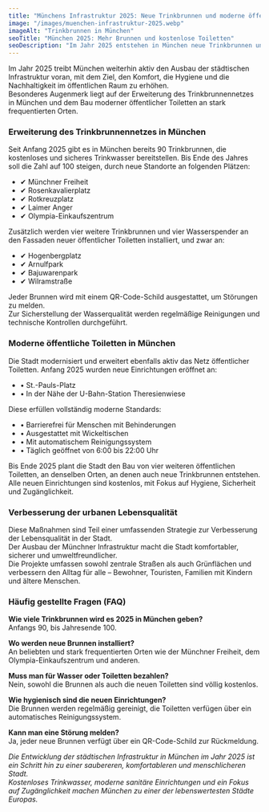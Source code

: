 ```yaml
---
title: "Münchens Infrastruktur 2025: Neue Trinkbrunnen und moderne öffentliche Toiletten"
image: "/images/muenchen-infrastruktur-2025.webp"
imageAlt: "Trinkbrunnen in München"
seoTitle: "München 2025: Mehr Brunnen und kostenlose Toiletten"
seoDescription: "Im Jahr 2025 entstehen in München neue Trinkbrunnen und moderne öffentliche Toiletten. Erfahren Sie, wo genau und welche Annehmlichkeiten Sie erwarten."
---
```


Im Jahr 2025 treibt München weiterhin aktiv den Ausbau der städtischen Infrastruktur voran, mit dem Ziel, den Komfort, die Hygiene und die Nachhaltigkeit im öffentlichen Raum zu erhöhen.  
Besonderes Augenmerk liegt auf der Erweiterung des Trinkbrunnennetzes in München und dem Bau moderner öffentlicher Toiletten an stark frequentierten Orten.

### Erweiterung des Trinkbrunnennetzes in München

Seit Anfang 2025 gibt es in München bereits 90 Trinkbrunnen, die kostenloses und sicheres Trinkwasser bereitstellen. Bis Ende des Jahres soll die Zahl auf 100 steigen, durch neue Standorte an folgenden Plätzen:

- ✔ Münchner Freiheit  
- ✔ Rosenkavalierplatz  
- ✔ Rotkreuzplatz  
- ✔ Laimer Anger  
- ✔ Olympia-Einkaufszentrum

Zusätzlich werden vier weitere Trinkbrunnen und vier Wasserspender an den Fassaden neuer öffentlicher Toiletten installiert, und zwar an:

- ✔ Hogenbergplatz  
- ✔ Arnulfpark  
- ✔ Bajuwarenpark  
- ✔ Wilramstraße

Jeder Brunnen wird mit einem QR-Code-Schild ausgestattet, um Störungen zu melden.  
Zur Sicherstellung der Wasserqualität werden regelmäßige Reinigungen und technische Kontrollen durchgeführt.

### Moderne öffentliche Toiletten in München

Die Stadt modernisiert und erweitert ebenfalls aktiv das Netz öffentlicher Toiletten. Anfang 2025 wurden neue Einrichtungen eröffnet an:

- • St.-Pauls-Platz  
- • In der Nähe der U-Bahn-Station Theresienwiese

Diese erfüllen vollständig moderne Standards:

- • Barrierefrei für Menschen mit Behinderungen  
- • Ausgestattet mit Wickeltischen  
- • Mit automatischem Reinigungssystem  
- • Täglich geöffnet von 6:00 bis 22:00 Uhr

Bis Ende 2025 plant die Stadt den Bau von vier weiteren öffentlichen Toiletten, an denselben Orten, an denen auch neue Trinkbrunnen entstehen.  
Alle neuen Einrichtungen sind kostenlos, mit Fokus auf Hygiene, Sicherheit und Zugänglichkeit.

### Verbesserung der urbanen Lebensqualität

Diese Maßnahmen sind Teil einer umfassenden Strategie zur Verbesserung der Lebensqualität in der Stadt.  
Der Ausbau der Münchner Infrastruktur macht die Stadt komfortabler, sicherer und umweltfreundlicher.  
Die Projekte umfassen sowohl zentrale Straßen als auch Grünflächen und verbessern den Alltag für alle – Bewohner, Touristen, Familien mit Kindern und ältere Menschen.

### Häufig gestellte Fragen (FAQ)

**Wie viele Trinkbrunnen wird es 2025 in München geben?**  
Anfangs 90, bis Jahresende 100.

**Wo werden neue Brunnen installiert?**  
An beliebten und stark frequentierten Orten wie der Münchner Freiheit, dem Olympia-Einkaufszentrum und anderen.

**Muss man für Wasser oder Toiletten bezahlen?**  
Nein, sowohl die Brunnen als auch die neuen Toiletten sind völlig kostenlos.

**Wie hygienisch sind die neuen Einrichtungen?**  
Die Brunnen werden regelmäßig gereinigt, die Toiletten verfügen über ein automatisches Reinigungssystem.

**Kann man eine Störung melden?**  
Ja, jeder neue Brunnen verfügt über ein QR-Code-Schild zur Rückmeldung.

_Die Entwicklung der städtischen Infrastruktur in München im Jahr 2025 ist ein Schritt hin zu einer saubereren, komfortableren und menschlicheren Stadt.  
Kostenloses Trinkwasser, moderne sanitäre Einrichtungen und ein Fokus auf Zugänglichkeit machen München zu einer der lebenswertesten Städte Europas._

